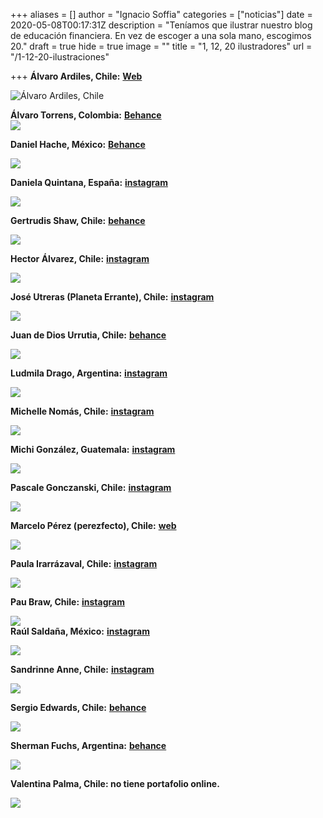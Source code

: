 +++
aliases = []
author = "Ignacio Soffia"
categories = ["noticias"]
date = 2020-05-08T00:17:31Z
description = "Teníamos que ilustrar nuestro blog de educación financiera. En vez de escoger a una sola mano, escogimos 20."
draft = true
hide = true
image = ""
title = "1, 12, 20 ilustradores"
url = "/1-12-20-ilustraciones"

+++
**Álvaro Ardiles, Chile:** [**Web**](https://alvaroardiles.cl/)

![](/uploads/alvaroardiles.png "Álvaro Ardiles, Chile")

**Álvaro Torrens, Colombia:** [**Behance**](https://www.behance.net/drawalv)  
![](/uploads/alvarotorrens.png)

**Daniel Hache, México:** [**Behance**](https://www.behance.net/gallery/92791653/Book-Ilustracion-diseno)

![](/uploads/danielhache.png)

**Daniela Quintana, España:** [**instagram**](https://www.instagram.com/ladaniquin/)

![](/uploads/danielaquintana.png)

**Gertrudis Shaw, Chile:** [**behance**](http://gertrudisshaw.com/)

![](/uploads/gestrudisshaw.png)

**Hector Álvarez, Chile:** [**instagram**](https://www.instagram.com/eto2d/)

![](/uploads/hectoralvarez.png)

**José Utreras (Planeta Errante), Chile:** [**instagram**](https://www.instagram.com/elplanetaerrante/)

![](/uploads/joseutreras.png)

**Juan de Dios Urrutia, Chile:** [**behance**](https://www.behance.net/JuandeDiosUrrutia)

![](/uploads/Juandediosurrutia.png)

**Ludmila Drago, Argentina:** [**instagram**](https://www.instagram.com/ludmiladragoart/?hl=es-la)

![](/uploads/ludmiladrago.png)

**Michelle Nomás, Chile:** [**instagram**](https://www.instagram.com/michellenomas/)

![](/uploads/michellenomas.png)

**Michi González, Guatemala:** [**instagram**](https://www.instagram.com/michi.gg/?hl=es%20https://michigonzalez.myportfolio.com/)

![](/uploads/michigonzalez.png)

**Pascale Gonczanski, Chile:** [**instagram**](https://www.instagram.com/pascalasca/)

![](/uploads/pascalegonczanski.png)

**Marcelo Pérez (perezfecto), Chile:** [**web**](https://perezfecto.com/)

![](/uploads/marceloperez.png)

**Paula Irarrázaval, Chile:** [**instagram**](https://www.instagram.com/paula.irarrazaval/)

![](/uploads/paulairarrazaval.png)

**Pau Braw, Chile:** [**instagram**](https://www.instagram.com/paubraw.arts/)

![](/uploads/paubraw.png)  
**Raúl Saldaña, México:** [**instagram**](https://www.instagram.com/soyraulitoo/?hl=es-la)

![](/uploads/raulsaldaña.png)

**Sandrinne Anne, Chile:** [**instagram**](https://www.instagram.com/sandrine_anne/)

![](/uploads/sandrinneanne.png)

**Sergio Edwards, Chile:** [**behance**](https://www.behance.net/sergioedwards)

![](/uploads/sergioedwards.png)

**Sherman Fuchs, Argentina:** [**behance**](https://www.behance.net/sher)

![](/uploads/shermanfuchs.png)

**Valentina Palma, Chile: no tiene portafolio online.**

![](/uploads/valentinapalma.png)